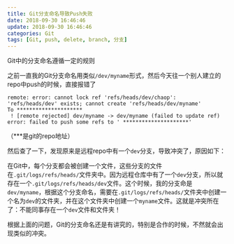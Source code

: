 ```yaml
---
title: Git分支命名导致Push失败
date: 2018-09-30 16:46:46
update: 2018-09-30 16:46:46
categories: Git
tags: [Git, push, delete, branch, 分支]
---
```


Git中的分支命名遵循一定的规则

<!--more-->

之前一直我的Git分支命名用类似`/dev/myname`形式，然后今天往一个别人建立的repo中push的时候，直接报错了
```
remote: error: cannot lock ref 'refs/heads/dev/chaop': 'refs/heads/dev' exists; cannot create 'refs/heads/dev/myname'
To *********************
 ! [remote rejected] dev/myname -> dev/myname (failed to update ref)
error: failed to push some refs to ' *********************'
```
（***是git的repo地址）

然后查了一下，发现原来是远程repo中有一个`dev`分支，导致冲突了，原因如下：

在Git中，每个分支都会被创建一个文件，这些分支的文件在`.git/logs/refs/heads/`文件夹中。因为远程仓库中有了一个`dev`分支，所以就存在一个`.git/logs/refs/heads/dev`文件。这个时候，我的分支命是`dev/myname`，根据这个分支命名，需要在`.git/logs/refs/heads/`文件夹中创建一个名为`dev`的文件夹，并在这个文件夹中创建一个`myname`文件。这就是冲突所在了：不能同事存在一个`dev`文件和文件夹！

根据上面的问题，Git的分支命名还是有讲究的，特别是合作的时候，不然就会出现类似的冲突。